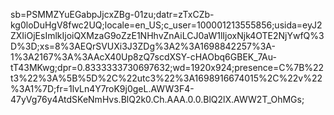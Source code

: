 sb=PSMMZYuEGabpJjcxZBg-01zu;datr=zTxCZb-kg0loDuHgV8fwc2UQ;locale=en_US;c_user=100001213555856;usida=eyJ2ZXIiOjEsImlkIjoiQXMzaG9oZzE1NHhvZnAiLCJ0aW1lIjoxNjk4OTE2NjYwfQ%3D%3D;xs=8%3AEQrSVUXi3J3ZDg%3A2%3A1698842257%3A-1%3A2167%3A%3AAcX40Up8zQ7scdXSY-cHAObq6GBEK_7Au-tT43MKwg;dpr=0.8333333730697632;wd=1920x924;presence=C%7B%22t3%22%3A%5B%5D%2C%22utc3%22%3A1698916674015%2C%22v%22%3A1%7D;fr=1lvLn4Y7roK9j0geL.AWW3F4-47yVg76y4AtdSKeNmHvs.BlQ2k0.Ch.AAA.0.0.BlQ2lX.AWW2T_OhMGs;

